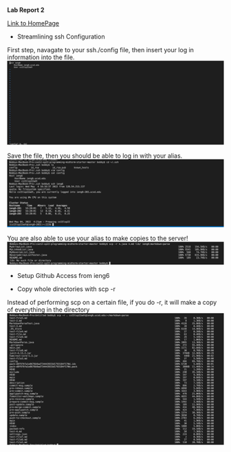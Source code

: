 **Lab Report 2**

[Link to HomePage](https://bobbyyuuuu.github.io/Caramel/index.html)

- Streamlining ssh Configuration

First step, navagate to your ssh./config file, then insert your log in information into the file.
![Step 1](labrep31.png)

Save the file, then you should be able to log in with your alias.
![Step 2](labrep35.png)

You are also able to use your alias to make copies to the server!
![Step 3](labrep36.png)

- Setup Github Access from ieng6

- Copy whole directories with scp -r

Instead of performing scp on a certain file, if you do -r, it will make a copy of everything in the directory 
![Step 1](labrep34.png)
